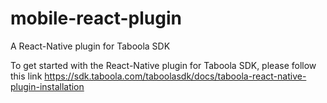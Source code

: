 # mobile-react-plugin
A React-Native plugin for Taboola SDK

To get started with the React-Native plugin for Taboola SDK, please follow this link https://sdk.taboola.com/taboolasdk/docs/taboola-react-native-plugin-installation
